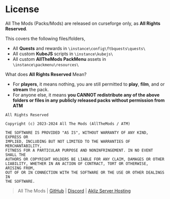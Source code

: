 # License

All The Mods (Packs/Mods) are released on curseforge only, as **All Rights Reserved**. 

This covers the following files/folders,

- All **Quests** and rewards in `\instance\config\ftbquests\quests\`
- All custom **KubeJS** scripts in `\instance\kubejs\`
- All custom **AllTheMods PackMenu** assets in `\instance\packmenu\resources\`

What does **All Rights Reserved** Mean? 

- For **players**, it means nothing, you are still permitted to **play**, **film**, and or **stream** the pack.
- For anyone else, it means **you CANNOT redistribute any of the above folders or files in any publicly released packs without permission from ATM**

```
All Rights Reserved

Copyright (c) 2023-2024 All The Mods (AllTheMods / ATM)

THE SOFTWARE IS PROVIDED "AS IS", WITHOUT WARRANTY OF ANY KIND, EXPRESS OR
IMPLIED, INCLUDING BUT NOT LIMITED TO THE WARRANTIES OF MERCHANTABILITY,
FITNESS FOR A PARTICULAR PURPOSE AND NONINFRINGEMENT. IN NO EVENT SHALL THE
AUTHORS OR COPYRIGHT HOLDERS BE LIABLE FOR ANY CLAIM, DAMAGES OR OTHER
LIABILITY, WHETHER IN AN ACTION OF CONTRACT, TORT OR OTHERWISE, ARISING FROM,
OUT OF OR IN CONNECTION WITH THE SOFTWARE OR THE USE OR OTHER DEALINGS IN
THE SOFTWARE.
```

> All The Mods | [GitHub](https://github.com/AllTheMods) | [Discord](https://discord.com/invite/allthemods) | [Akliz Server Hosting](https://www.akliz.net/allthemods)